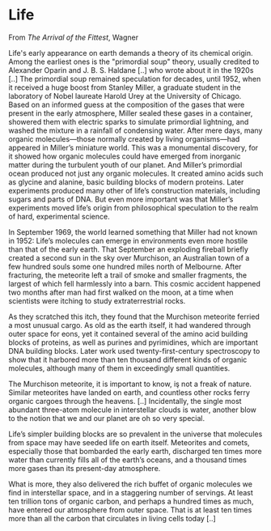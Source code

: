 # Life

From *The Arrival of the Fittest*, Wagner

Life's early appearance on earth demands a theory of its chemical
origin. Among the earliest ones is the "primordial soup" theory,
usually credited to Alexander Oparin and J. B. S. Haldane [..] who
wrote about it in the 1920s [..] The primordial soup remained
speculation for decades, until 1952, when it received a huge boost
from Stanley Miller, a graduate student in the laboratory of Nobel
laureate Harold Urey at the University of Chicago. Based on an
informed guess at the composition of the gases that were present in
the early atmosphere, Miller sealed these gases in a container,
showered them with electric sparks to simulate primordial lightning,
and washed the mixture in a rainfall of condensing water. After mere
days, many organic molecules—those normally created by living
organisms—had appeared in Miller’s miniature world. This was a
monumental discovery, for it showed how organic molecules could have
emerged from inorganic matter during the turbulent youth of our
planet. And Miller’s primordial ocean produced not just any organic
molecules. It created amino acids such as glycine and alanine, basic
building blocks of modern proteins. Later experiments produced many
other of life’s construction materials, including sugars and parts of
DNA. But even more important was that Miller’s experiments moved
life’s origin from philosophical speculation to the realm of hard,
experimental science.

In September 1969, the world learned something that Miller had not
known in 1952: Life’s molecules can emerge in environments even more
hostile than that of the early earth. That September an exploding
fireball briefly created a second sun in the sky over Murchison, an
Australian town of a few hundred souls some one hundred miles north of
Melbourne. After fracturing, the meteorite left a trail of smoke and
smaller fragments, the largest of which fell harmlessly into a
barn. This cosmic accident happened two months after man had first
walked on the moon, at a time when scientists were itching to study
extraterrestrial rocks.

As they scratched this itch, they found that the Murchison meteorite
ferried a most unusual cargo. As old as the earth itself, it had
wandered through outer space for eons, yet it contained several of the
amino acid building blocks of proteins, as well as purines and
pyrimidines, which are important DNA building blocks. Later work used
twenty-first-century spectroscopy to show that it harbored more than
ten thousand different kinds of organic molecules, although many of
them in exceedingly small quantities.

The Murchison meteorite, it is important to know, iş not a freak of
nature. Similar meteorites have landed on earth, and countless other
rocks ferry organic cargoes through the heavens. [..] Incidentally,
the single most abundant three-atom molecule in interstellar clouds is
water, another blow to the notion that we and our planet are oh so
very special.

Life’s simpler building blocks are so prevalent in the universe that
molecules from space may have seeded life on earth itself. Meteorites
and comets, especially those that bombarded the early earth,
discharged ten times more water than currently fills all of the
earth’s oceans, and a thousand times more gases than its present-day
atmosphere.

What is more, they also delivered the rich buffet of organic molecules
we find in interstellar space, and in a staggering number of
servings. At least ten trillion tons of organic carbon, and perhaps a
hundred times as much, have entered our atmosphere from outer
space. That is at least ten times more than all the carbon that
circulates in living cells today [..]

